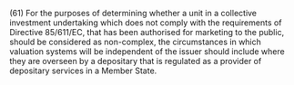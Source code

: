 (61) For the purposes of determining whether a unit in a collective investment undertaking which does not comply with the requirements of Directive 85/611/EC, that has been authorised for marketing to the public, should be considered as non-complex, the circumstances in which valuation systems will be independent of the issuer should include where they are overseen by a depositary that is regulated as a provider of depositary services in a Member State.